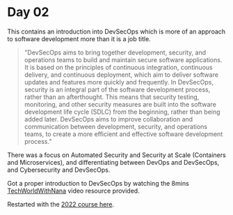 # Day 02

This contains an introduction into DevSecOps which is more of an approach to software development more than it is a job title.

> "DevSecOps aims to bring together development, security, and operations teams to build and maintain secure software applications. It is based on the principles of continuous integration, continuous delivery, and continuous deployment, which aim to deliver software updates and features more quickly and frequently. In DevSecOps, security is an integral part of the software development process, rather than an afterthought. This means that security testing, monitoring, and other security measures are built into the software development life cycle (SDLC) from the beginning, rather than being added later. DevSecOps aims to improve collaboration and communication between development, security, and operations teams, to create a more efficient and effective software development process."

There was a focus on Automated Security and Security at Scale (Containers and Microservices), and differentiating between DevOps and DevSecOps, and Cybersecurity and DevSecOps.

Got a proper introduction to DevSecOps by watching the 8mins [TechWorldWithNana](https://www.youtube.com/watch?v=nrhxNNH5lt0&list=PLsKoqAvws1pvg7qL7u28_OWfXwqkI3dQ1&index=1&t=19s) video resource provided.

Restarted with the [2022 course here](https://github.com/MichaelCade/90DaysOfDevOps/blob/main/2022/Days/day02.md).